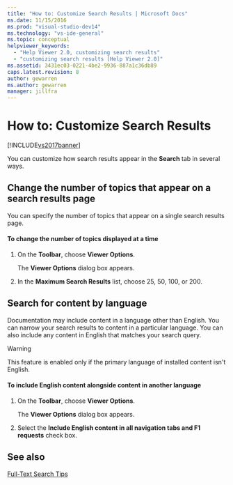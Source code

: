 ```yaml
---
title: "How to: Customize Search Results | Microsoft Docs"
ms.date: 11/15/2016
ms.prod: "visual-studio-dev14"
ms.technology: "vs-ide-general"
ms.topic: conceptual
helpviewer_keywords: 
  - "Help Viewer 2.0, customizing search results"
  - "customizing search results [Help Viewer 2.0]"
ms.assetid: 3431ec03-0221-4be2-9936-887a1c36db89
caps.latest.revision: 8
author: gewarren
ms.author: gewarren
manager: jillfra
---
```

# How to: Customize Search Results
[!INCLUDE[vs2017banner](../includes/vs2017banner.md)]

You can customize how search results appear in the **Search** tab in several ways.  
  
## Change the number of topics that appear on a search results page  
 You can specify the number of topics that appear on a single search results page.  
  
#### To change the number of topics displayed at a time  
  
1. On the **Toolbar**, choose **Viewer Options**.  
  
     The **Viewer Options** dialog box appears.  
  
2. In the **Maximum Search Results** list, choose 25, 50, 100, or 200.  
  
## Search for content by language  
 Documentation may include content in a language other than English. You can narrow your search results to content in a particular language. You can also include any content in English that matches your search query.  
  
> [!WARNING]
> This feature is enabled only if the primary language of installed content isn't English.  
  
#### To include English content alongside content in another language  
  
1. On the **Toolbar**, choose **Viewer Options**.  
  
     The **Viewer Options** dialog box appears.  
  
2. Select the **Include English content in all navigation tabs and F1 requests** check box.  
  
## See also  
 [Full-Text Search Tips](../ide/full-text-search-tips.md)

